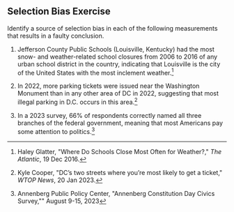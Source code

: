 ## Selection Bias Exercise ##

Identify a source of selection bias in each of the following measurements that results in a faulty conclusion.

1. Jefferson County Public Schools (Louisville, Kentucky) had the most snow- and weather-related school closures from 2006 to 2016 of any urban school district in the country, indicating that Louisville is the city of the United States with the most inclement weather.[^1]

2. In 2022, more parking tickets were issued near the Washington Monument than in any other area of DC in 2022, suggesting that most illegal parking in D.C. occurs in this area.[^2]

3. In a 2023 survey, 66% of respondents correctly named all three branches of the federal government, meaning that most Americans pay some attention to politics.[^3]

[^1]: Haley Glatter, "Where Do Schools Close Most Often for Weather?," *The Atlantic*, 19 Dec 2016.

[^2]: Kyle Cooper, "DC’s two streets where you’re most likely to get a ticket," *WTOP News*, 20 Jan 2023.

[^3]: Annenberg Public Policy Center, "Annenberg Constitution Day Civics Survey,"" August 9-15, 2023